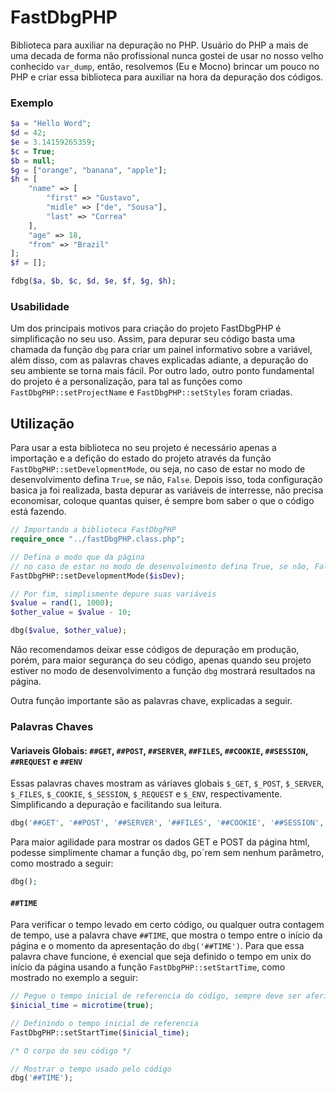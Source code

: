 # FastDbgPHP
Biblioteca para auxiliar na depuração no PHP.
Usuário do PHP a mais de uma decada de forma não profissional nunca gostei de usar no nosso velho conhecido `var_dump`, então, resolvemos (Eu e Mocno) brincar um pouco no PHP e criar essa biblioteca para auxiliar na hora da depuração dos códigos.

### Exemplo
```php
$a = "Hello Word";
$d = 42;
$e = 3.14159265359;
$c = True;
$b = null;
$g = ["orange", "banana", "apple"];
$h = [
    "name" => [
        "first" => "Gustavo",
        "midle" => ["de", "Sousa"],
        "last" => "Correa"
    ],
    "age" => 18,
    "from" => "Brazil"
];
$f = [];

fdbg($a, $b, $c, $d, $e, $f, $g, $h);
```

<!-- Adicionar imagem -->

### Usabilidade

Um dos principais motivos para criação do projeto FastDbgPHP é simplificação no seu uso. Assim, para depurar seu código basta uma chamada da função `dbg` para criar um painel informativo sobre a variável, além disso, com as palavras chaves explicadas adiante, a depuração do seu ambiente se torna mais fácil. Por outro lado, outro ponto fundamental do projeto é a personalização, para tal as funções como `FastDbgPHP::setProjectName` e `FastDbgPHP::setStyles` foram criadas.

## Utilização

Para usar a esta biblioteca no seu projeto é necessário apenas a importação e a defição do estado do projeto através da função `FastDbgPHP::setDevelopmentMode`, ou seja, no caso de estar no modo de desenvolvimento defina `True`, se não, `False`. Depois isso, toda configuração basica ja foi realizada, basta depurar as variáveis de interresse, não precisa economisar, coloque quantas quiser, é sempre bom saber o que o código está fazendo.

```php
// Importando a biblioteca FastDbgPHP
require_once "../fastDbgPHP.class.php";

// Defina o modo que da página
// no caso de estar no modo de desenvolvimento defina True, se não, False
FastDbgPHP::setDevelopmentMode($isDev);

// Por fim, simplismente depure suas variáveis
$value = rand(1, 1000);
$other_value = $value - 10;

dbg($value, $other_value);
```

Não recomendamos deixar esse códigos de depuração em produção, porém, para maior segurança do seu código, apenas quando seu projeto estiver no modo de desenvolvimento a função `dbg` mostrará resultados na página.

Outra função importante são as palavras chave, explicadas a seguir.

### Palavras Chaves

#### Variaveis Globais: `##GET`, `##POST`, `##SERVER`,  `##FILES`, `##COOKIE`, `##SESSION`, `##REQUEST` e `##ENV`

Essas palavras chaves mostram as váriaves globais `$_GET`, `$_POST`, `$_SERVER`,  `$_FILES`, `$_COOKIE`, `$_SESSION`, `$_REQUEST` e `$_ENV`, respectivamente. Simplificando a depuração e facilitando sua leitura.

```php
dbg('##GET', '##POST', '##SERVER', '##FILES', '##COOKIE', '##SESSION', '##REQUEST', '##ENV');
```

Para maior agilidade para mostrar os dados GET e POST da página html, podesse simplimente chamar a função `dbg`, po´rem sem nenhum parâmetro, como mostrado a seguir:
```php
dbg();
```

<!-- Adicionar imagem -->

#### `##TIME`

Para verificar o tempo levado em certo código, ou qualquer outra contagem de tempo, use a palavra chave `##TIME`, que mostra o tempo entre o início da página e o momento da apresentação do `dbg('##TIME')`. Para que essa palavra chave funcione, é exencial que seja definido o tempo em unix do início da página usando a função `FastDbgPHP::setStartTime`, como mostrado no exemplo a seguir:

```php
// Pegue o tempo inicial de referencia do código, sempre deve ser aferido no começo da página
$inicial_time = microtime(true);

// Definindo o tempo inicial de referencia
FastDbgPHP::setStartTime($inicial_time);

/* O corpo do seu código */

// Mostrar o tempo usado pelo código
dbg('##TIME');
```
<!-- Adicionar imagem -->

<!-- setDevelopmentMode, setProjectName, setStyles, setDefaltValues, setStartTime, setClassList -->

<!-- * ##TRACE - Show traceback
* ##EXIT - Finish the code 
* 
* fdbg
* setStartTime -> setInicialTime
-->
